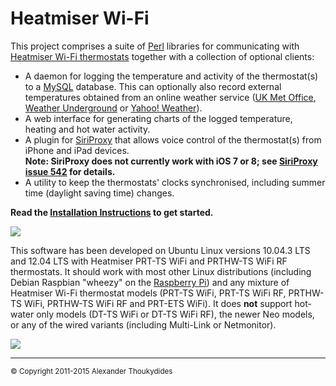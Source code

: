 # Heatmiser Wi-Fi #

This project comprises a suite of [Perl](http://www.perl.org/) libraries for communicating with [Heatmiser Wi-Fi thermostats](http://www.heatmiser.co.uk/web/index.php/wifi-thermostats) together with a collection of optional clients:
* A daemon for logging the temperature and activity of the thermostat(s) to a [MySQL](http://dev.mysql.com/) database. This can optionally also record external temperatures obtained from an online weather service ([UK Met Office](http://www.metoffice.gov.uk/datapoint), [Weather Underground](http://www.wunderground.com/weather/api) or [Yahoo! Weather](http://developer.yahoo.com/weather)).
* A web interface for generating charts of the logged temperature, heating and hot water activity.
* A plugin for [SiriProxy](https://github.com/plamoni/SiriProxy) that allows voice control of the thermostat(s) from iPhone and iPad devices.<br>**Note: SiriProxy does not currently work with iOS 7 or 8; see [SiriProxy issue 542](https://github.com/plamoni/SiriProxy/issues/542) for details.**
* A utility to keep the thermostats' clocks synchronised, including summer time (daylight saving time) changes.

**Read the [Installation Instructions](https://github.com/thoukydides/heatmiser-wifi/wiki/Installation) to get started.**

![](https://raw.githubusercontent.com/wiki/thoukydides/heatmiser-wifi/architecture.png) 

This software has been developed on Ubuntu Linux versions 10.04.3 LTS and 12.04 LTS with Heatmiser PRT-TS WiFi and PRTHW-TS WiFi RF thermostats. It should work with most other Linux distributions (including Debian Raspbian "wheezy" on the [Raspberry Pi](http://www.raspberrypi.org/)) and any mixture of Heatmiser Wi-Fi thermostat models (PRT-TS WiFi, PRT-TS WiFi RF, PRTHW-TS WiFi, PRTHW-TS WiFi RF and PRT-ETS WiFi). It does **not** support hot-water only models (DT-TS WiFi or DT-TS WiFi RF), the newer Neo models, or any of the wired variants (including Multi-Link or Netmonitor).

![](https://raw.githubusercontent.com/wiki/thoukydides/heatmiser-wifi/chart-ipad-with-siri.png)

***
<sup>© Copyright 2011-2015 Alexander Thoukydides</sup>
